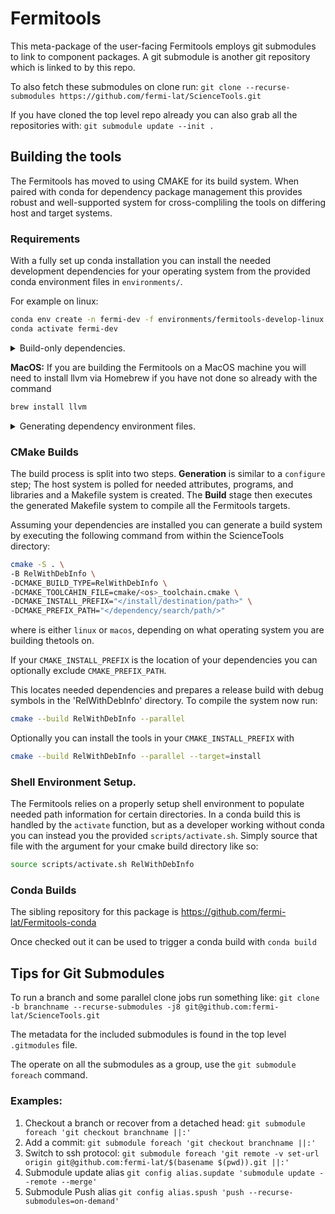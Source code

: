 # Fermitools

This meta-package of the user-facing Fermitools employs git submodules to link
to component packages. A git submodule is another git repository which is linked to by
this repo.

To also fetch these submodules on clone run:
`git clone --recurse-submodules https://github.com/fermi-lat/ScienceTools.git`

If you have cloned the top level repo already you can also grab all the repositories with:
`git submodule update --init .`

## Building the tools

The Fermitools has moved to using CMAKE for its build system. When paired with conda for
dependency package management this provides robust and well-supported system for
cross-compliling the tools on differing host and target systems.

### Requirements

With a fully set up conda installation you can install the needed development dependencies
for your operating system from the provided conda environment files in `environments/`.

For example on linux:

```bash
conda env create -n fermi-dev -f environments/fermitools-develop-linux.yml
conda activate fermi-dev
```

<details>
<summary> Build-only dependencies. </summary>
System specific environment files also exist for just building the tools, but neither
running nor testing them once built.

```bash
conda env create -n fermi-build -f environments/fermitools-build-linux-x86.yml
conda activate fermi-build
```
</details>

**MacOS:** If you are building the Fermitools on a MacOS machine you will need to install llvm via Homebrew if you have not done so already with the command

```bash
brew install llvm
```

<details>
<summary> Generating dependency environment files. </summary>
A new environment file candidate can be created from the command line. I say candidate
because the YAML needs to me modified to actually be installable. You need to remove
the 'prefix:' seciton and probably add a '-fermi' to the channel list.

``` bash
conda env export -n fermi-build --from-history >  environments/fermitools-build.yml
```
</details>

### CMake Builds

The build process is split into two steps. **Generation** is similar to a `configure` step;
The host system is polled for needed attributes, programs, and libraries and a Makefile
system is created. The **Build** stage then executes the generated Makefile system to
compile all the Fermitools targets.

Assuming your dependencies are installed you can generate a build system by executing the following command from within
the ScienceTools directory:

```bash
cmake -S . \
-B RelWithDebInfo \
-DCMAKE_BUILD_TYPE=RelWithDebInfo \
-DCMAKE_TOOLCAHIN_FILE=cmake/<os>_toolchain.cmake \
-DCMAKE_INSTALL_PREFIX="</install/destination/path>" \
-DCMAKE_PREFIX_PATH="</dependency/search/path/>"
```
where <os> is either `linux` or `macos`, depending on what operating system you are building thetools on. 

If your `CMAKE_INSTALL_PREFIX` is the location of your dependencies you can optionally
exclude `CMAKE_PREFIX_PATH`.

This locates needed dependencies and prepares a release build with debug symbols
in the 'RelWithDebInfo' directory. To compile the system now run:

```bash
cmake --build RelWithDebInfo --parallel
```

Optionally you can install the tools in your `CMAKE_INSTALL_PREFIX` with

```bash
cmake --build RelWithDebInfo --parallel --target=install
```

### Shell Environment Setup.

The Fermitools relies on a properly setup shell environment to populate needed path
information for certain directories. In a conda build this is handled by the `activate`
function, but as a developer working without conda you can instead you the provided
`scripts/activate.sh`. Simply source that file with the argument for your cmake build
directory like so:

```bash
source scripts/activate.sh RelWithDebInfo
```

### Conda Builds

The sibling repository for this package is https://github.com/fermi-lat/Fermitools-conda

Once checked out it can be used to trigger a conda build with `conda build `

## Tips for Git Submodules

To run a branch and some parallel clone jobs run something like:
`git clone -b branchname --recurse-submodules -j8 git@github.com:fermi-lat/ScienceTools.git`

The metadata for the included submodules is found in the top level `.gitmodules` file.

The operate on all the submodules as a group, use the `git submodule foreach` command.

### Examples:

1.  Checkout a branch or recover from a detached head: `git submodule foreach 'git checkout branchname ||:'`
1.  Add a commit: `git submodule foreach 'git checkout branchname ||:'`
1.  Switch to ssh protocol: `git submodule foreach 'git remote -v set-url origin git@github.com:fermi-lat/$(basename $(pwd)).git ||:'`
1.  Submodule update alias `git config alias.supdate 'submodule update --remote --merge'`
1.  Submodule Push alias `git config alias.spush 'push --recurse-submodules=on-demand'`
